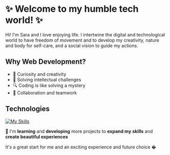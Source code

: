 # ✨ Welcome to my humble tech world! ✨

Hi! I'm Sara and I love enjoying life. I intertwine the digital and technological world to have freedom of movement and to develop my creativity, nature and body for self-care, and a social vision to guide my actions.

## Why Web Development?

- 🌟 Curiosity and creativity
- 🧠 Solving intellectual challenges
- 🔍 Coding is like solving a mystery
- 🤝 Collaboration and teamwork

## Technologies
[![My Skills](https://skillicons.dev/icons?i=html,css,sass,js,react,nodejs,express,mysql,postman,mongodb,git,github,vscode&theme=light)](https://skillicons.dev)

🌱 I'm **learning** and **developing** more projects to **expand my skills** and **create beautiful experiences**





It's a great start for me and an exciting experience and future choice �

<!--
**Sara-Gavi/Sara-Gavi** is a ✨ _special_ ✨ repository because its `README.md` (this file) appears on your GitHub profile.

Here are some ideas to get you started:

- 🔭 I’m currently working on ...
- 🌱 I’m currently learning ...
- 👯 I’m looking to collaborate on ...
- 🤔 I’m looking for help with ...
- 💬 Ask me about ...
- 📫 How to reach me: ...
- 😄 Pronouns: ...
- ⚡ Fun fact: ...
-->
